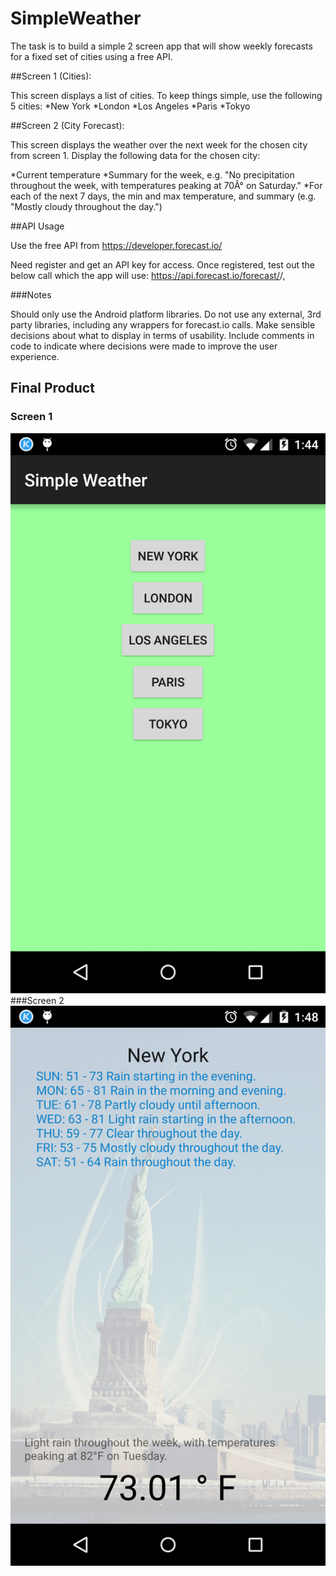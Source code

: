 # SimpleWeather

The task is to build a simple 2 screen app that will show weekly forecasts for a fixed set of cities using a free API.

##Screen 1 (Cities):

This screen displays a list of cities. To keep things simple, use the following 5 cities:
*New York
*London
*Los Angeles
*Paris
*Tokyo

##Screen 2 (City Forecast):

This screen displays the weather over the next week for the chosen city from screen 1.
Display the following data for the chosen city:

*Current temperature
*Summary for the week, e.g. "No precipitation throughout the week, with temperatures peaking at 70Â° on Saturday."
*For each of the next 7 days, the min and max temperature, and summary (e.g. "Mostly cloudy throughout the day.")

##API Usage

Use the free API from https://developer.forecast.io/

Need register and get an API key for access. Once registered, test out the below call which the app will use: https://api.forecast.io/forecast/<APIKEY>/<LATITUDE>,<LONGITUDE>

###Notes

Should only use the Android platform libraries. Do not use any external, 3rd party libraries, including any wrappers for forecast.io calls.
Make sensible decisions about what to display in terms of usability. Include comments in code to indicate where decisions were made to improve the user experience.

## Final Product 
### Screen 1
![My image](https://github.com/spike321/SimpleWeather/blob/master/raw/Vg375si.png)
###Screen 2
![My image](https://github.com/spike321/SimpleWeather/blob/master/raw/ijEPH36.png)
